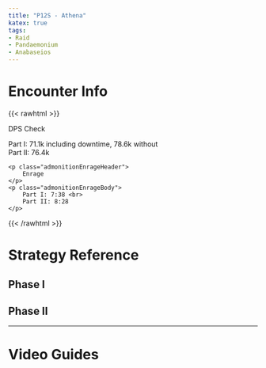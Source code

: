```yaml
---
title: "P12S - Athena"
katex: true
tags:
- Raid
- Pandaemonium
- Anabaseios
---
```


# Encounter Info

{{< rawhtml >}}
<div class="admonitionDiv">
	<p class="admonitionDamageHeader">
		DPS Check
	</p>
	<p class="admonitionDamageBody">
		Part I: 71.1k including downtime, 78.6k without <br>
		Part II: 76.4k
	</p>

	<p class="admonitionEnrageHeader">
		Enrage
	</p>
	<p class="admonitionEnrageBody">
		Part I: 7:38 <br>
		Part II: 8:28
	</p>
</div>
{{< /rawhtml >}}

# Strategy Reference
## Phase I

## Phase II

---

# Video Guides
